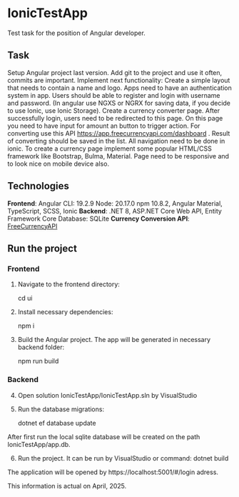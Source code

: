 # IonicTestApp
Test task for the position of Angular developer.

## Task 
Setup Angular project last version. Add git to the project and use it often, commits are important. Implement next functionality:
Create a simple layout that needs to contain a name and logo.
Apps need to have an authentication system in app. Users should be able to register and login with username and password. (In angular use NGXS or NGRX for saving data, if you decide to use Ionic, use Ionic Storage).
Create a currency converter page. After successfully login, users need to be redirected to this page. On this page you need to have input for amount an button to trigger action. For converting use this API https://app.freecurrencyapi.com/dashboard . Result of converting should be saved in the list.
All navigation need to be done in ionic.
To create a currency page implement some popular HTML/CSS framework like Bootstrap, Bulma, Material.
Page need to be responsive and to look nice on mobile device also.

## Technologies

**Frontend**:
Angular CLI: 19.2.9
Node: 20.17.0
npm 10.8.2,
Angular Material,
TypeScript,
SCSS,
Ionic
**Backend**:
.NET 8,
ASP.NET Core Web API,
Entity Framework Core
Database: SQLite
**Currency Conversion API**:
[FreeCurrencyAPI](https://app.freecurrencyapi.com/)

## Run the project

### Frontend

1. Navigate to the frontend directory:

    cd ui

2. Install necessary dependencies:

    npm i

3. Build the Angular project. The app will be generated in necessary backend folder:

    npm run build

### Backend

4. Open solution IonicTestApp/IonicTestApp.sln by VisualStudio

5. Run the database migrations:

    dotnet ef database update

After first run the local sqlite database will be created on the path IonicTestApp/app.db.

6. Run the project. It can be run by VisualStudio or command:  dotnet build


The application will be opened by https://localhost:5001/#/login adress. 

This information is actual on April, 2025.